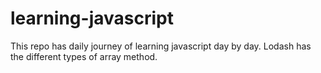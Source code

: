 # learning-javascript
This repo has daily journey of learning javascript day by day.
Lodash has the different types of array method.
